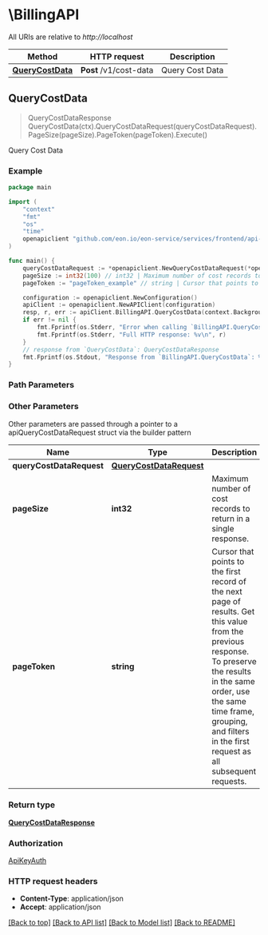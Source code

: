 # \BillingAPI

All URIs are relative to *http://localhost*

Method | HTTP request | Description
------------- | ------------- | -------------
[**QueryCostData**](BillingAPI.md#QueryCostData) | **Post** /v1/cost-data | Query Cost Data



## QueryCostData

> QueryCostDataResponse QueryCostData(ctx).QueryCostDataRequest(queryCostDataRequest).PageSize(pageSize).PageToken(pageToken).Execute()

Query Cost Data



### Example

```go
package main

import (
	"context"
	"fmt"
	"os"
    "time"
	openapiclient "github.com/eon.io/eon-service/services/frontend/api-gateway/sdk/external-go"
)

func main() {
	queryCostDataRequest := *openapiclient.NewQueryCostDataRequest(*openapiclient.NewTimeFrame(time.Now(), time.Now())) // QueryCostDataRequest | 
	pageSize := int32(100) // int32 | Maximum number of cost records to return in a single response. (optional)
	pageToken := "pageToken_example" // string | Cursor that points to the first record of the next page of results. Get this value from the previous response. To preserve the results in the same order, use the same time frame, grouping, and filters in the first request as all subsequent requests.  (optional)

	configuration := openapiclient.NewConfiguration()
	apiClient := openapiclient.NewAPIClient(configuration)
	resp, r, err := apiClient.BillingAPI.QueryCostData(context.Background()).QueryCostDataRequest(queryCostDataRequest).PageSize(pageSize).PageToken(pageToken).Execute()
	if err != nil {
		fmt.Fprintf(os.Stderr, "Error when calling `BillingAPI.QueryCostData``: %v\n", err)
		fmt.Fprintf(os.Stderr, "Full HTTP response: %v\n", r)
	}
	// response from `QueryCostData`: QueryCostDataResponse
	fmt.Fprintf(os.Stdout, "Response from `BillingAPI.QueryCostData`: %v\n", resp)
}
```

### Path Parameters



### Other Parameters

Other parameters are passed through a pointer to a apiQueryCostDataRequest struct via the builder pattern


Name | Type | Description  | Notes
------------- | ------------- | ------------- | -------------
 **queryCostDataRequest** | [**QueryCostDataRequest**](QueryCostDataRequest.md) |  | 
 **pageSize** | **int32** | Maximum number of cost records to return in a single response. | 
 **pageToken** | **string** | Cursor that points to the first record of the next page of results. Get this value from the previous response. To preserve the results in the same order, use the same time frame, grouping, and filters in the first request as all subsequent requests.  | 

### Return type

[**QueryCostDataResponse**](QueryCostDataResponse.md)

### Authorization

[ApiKeyAuth](../README.md#ApiKeyAuth)

### HTTP request headers

- **Content-Type**: application/json
- **Accept**: application/json

[[Back to top]](#) [[Back to API list]](../README.md#documentation-for-api-endpoints)
[[Back to Model list]](../README.md#documentation-for-models)
[[Back to README]](../README.md)


